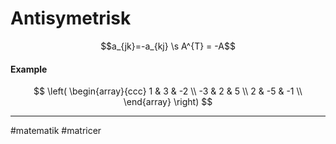 # Antisymetrisk

$$a_{jk}=-a_{kj} \s A^{T} = -A$$

#### Example
$$
\left(
\begin{array}{ccc}
1 & 3 & -2 \\
-3 & 2 & 5 \\
2 & -5 & -1 \\
\end{array}
\right)
$$

---
#matematik #matricer 